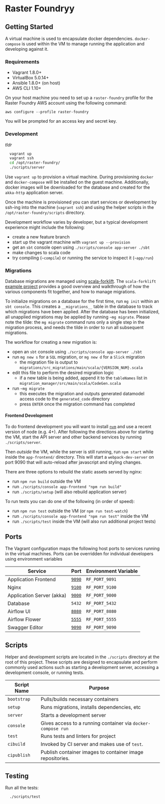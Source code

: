# Raster Foundryy

## Getting Started

A virtual machine is used to encapsulate docker dependencies. `docker-compose` is used within the VM to manage running the application and developing against it.

### Requirements
- Vagrant 1.8.0+
- VirtualBox 5.0.14+
- Ansible 1.8.0+ (on host)
- AWS CLI 1.10+

On your host machine you need to set up a `raster-foundry` profile for the Raster Foundry AWS account using the following command:
```
aws configure --profile raster-foundry
```
You will be prompted for an access key and secret key.

### Development

_tldr_
```bash
  vagrant up
  vagrant ssh
  cd /opt/raster-foundry/
  ./scripts/server
```

Use `vagrant up` to provision a virtual machine. During provisioning `docker` and `docker-compose` will be installed on the guest machine. Additionally, docker images will be downloaded for the database and created for the `akka-http` application server.

Once the machine is provisioned you can start services or development by ssh-ing into the machine (`vagrant ssh`) and using the helper scripts in the `/opt/raster-foundry/scripts` directory.

Development workflow varies by developer, but a typical development experience might include the following:
 - create a new feature branch
 - start up the vagrant machine with `vagrant up --provision`
 - get an `sbt` console open using `./scripts/console app-server ./sbt`
 - make changes to scala code
 - try compiling (`~compile`) or running the service to inspect it (`~app/run`)

### Migrations

Database migrations are managed using [scala-forklift](https://github.com/lastland/scala-forklift). The `scala-forklift` [example project](https://github.com/lastland/scala-forklift/tree/develop/example) provides a good overview and walkthrough of how the various components fit together, and how to manage migrations.

To initialize migrations on a database for the first time, run `mg init` within an `sbt console`. This creates a `__migrations__` table in the database to track which migrations have been applied. After the database has been initialized, all unapplied migrations may be applied by running `~mg migrate`. Please note the tilde: the `mg migrate` command runs only a single step in the migration process, and needs the tilde in order to run all subsequent migrations.

The workflow for creating a new migration is:
 - open an `sbt` console using `./scripts/console app-server ./sbt`
 - run `mg new s` for a `SQL` migration, or `mg new d` for a `Slick` migration
   - the migration file is output to `migrations/src_migrations/main/scala/{VERSION_NUM}.scala`
 - edit this file to perform the desired migration logic
   - if a new table is being added, append it to the `tableNames` list in `migration_manager/src/main/scala/CodeGen.scala`
 - run `~mg migrate`
   - this executes the migration and outputs generated datamodel access code to the `generated_code` directory
   - press `ENTER` once the migration command has completed

#### Frontend Development

To do frontend development you will want to install [`nvm`](https://github.com/creationix/nvm#install-script) and use a recent version of node (e.g. 4+). After following the directions above for starting the VM, start the API server and other backend services by running `./scripts/server`.

Then _outside_ the VM, while the server is still running, run `npm start` while inside the `app-frontend/` directory. This will start a `webpack-dev-server` on port 9090 that will auto-reload after javascript and styling changes.

There are three options to rebuild the static assets served by nginx:
 - run `npm run build` outside the VM
 - run `./scripts/console app-frontend "npm run build"`
 - run `./scripts/setup` (will also rebuild application server)

To run tests you can do one of the following (in order of speed):
 - run `npm run test` outside the VM (or `npm run test-watch`)
 - run `./scripts/console app-frontend "npm run test"` inside the VM
 - run `./scripts/test` inside the VM (will also run additional project tests)

## Ports

The Vagrant configuration maps the following host ports to services running in the virtual machines. Ports can be overridden for individual developers using environment variables

| Service                   | Port                            | Environment Variable |
|---------------------------|---------------------------------|----------------------|
| Application Frontend      | [`9090`](http://localhost:9091) | `RF_PORT_9091`       |
| Nginx                     | [`9100`](http://localhost:9100) | `RF_PORT_9100`       |
| Application Server (akka) | [`9000`](http://localhost:9000) | `RF_PORT_9000`       |
| Database                  | `5432`                          | `RF_PORT_5432`       |
| Airflow UI                | [`8080`](http://localhost:8080) | `RF_PORT_8080`       |
| Airflow Flower            | [`5555`](http://localhost:5555) | `RF_PORT_5555`       |
| Swagger Editor            | [`9090`](http://localhost:9090) | `RF_PORT_9090`       |


## Scripts

Helper and development scripts are located in the `./scripts` directory at the root of this project. These scripts are designed to encapsulate and perform commonly used actions such as starting a development server, accessing a development console, or running tests.

| Script Name | Purpose                                                      |
|-------------|--------------------------------------------------------------|
| `bootstrap` | Pulls/builds necessary containers                            |
| `setup`     | Runs migrations, installs dependencies, etc                  |
| `server`    | Starts a development server                                  |
| `console`   | Gives access to a running container via `docker-compose run` |
| `test`      | Runs tests and linters for project                           |
| `cibuild`   | Invoked by CI server and makes use of `test`.                |
| `cipublish` | Publish container images to container image repositories.    |

## Testing

Run all the tests:

```bash
  ./scripts/test
```
